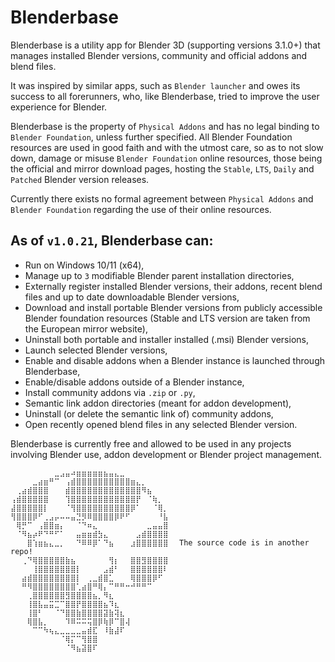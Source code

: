 # Blenderbase

Blenderbase is a utility app for Blender 3D (supporting versions 3.1.0+) that manages installed Blender versions, community and official addons and blend files.

It was inspired by similar apps, such as `Blender launcher` and owes its success to all forerunners, who, like Blenderbase, tried to improve the user experience for Blender.

Blenderbase is the property of `Physical Addons` and has no legal binding to `Blender Foundation`, unless further specified. All Blender Foundation resources are used in good faith and with the utmost care, so as to not slow down, damage or misuse `Blender Foundation` online resources, those being the official and mirror download pages, hosting the `Stable`, `LTS`, `Daily` and `Patched` Blender version releases. 

Currently there exists no formal agreement between `Physical Addons` and `Blender Foundation` regarding the use of their online resources.

## As of `v1.0.21`, Blenderbase can:
- Run on Windows 10/11 (x64),
- Manage up to `3` modifiable Blender parent installation directories,
- Externally register installed Blender versions, their addons, recent blend files and up to date downloadable Blender versions,
- Download and install portable Blender versions from publicly accessible Blender foundation resources (Stable and LTS version are taken from the European mirror website),
- Uninstall both portable and installer installed (.msi) Blender versions,
- Launch selected Blender versions, 
- Enable and disable addons when a Blender instance is launched through Blenderbase,
- Enable/disable addons outside of a Blender instance,
- Install community addons via `.zip` or `.py`,
- Semantic link addon directories (meant for addon development),
- Uninstall (or delete the semantic link of) community addons,
- Open recently opened blend files in any selected Blender version.

Blenderbase is currently free and allowed to be used in any projects involving Blender use, addon development or Blender project management.

```
⠀⠀⠀⠀⠀⠀⠀⠀⣀⣠⣤⠴⣶⣶⣶⣶⣶⣦⣤⣄⣀⠀⠀⠀⠀⠀⠀⠀⠀⠀⠀
⠀⠀⠀⠀⣀⣴⣶⠛⠉⠀⢠⣾⣿⣿⣿⣿⣿⣿⣿⣿⣿⣿⣶⣄⡀⠀⠀⠀⠀⠀⠀
⠀⢀⣴⣾⣿⣿⣿⠀⠀⠀⣾⣿⣿⣿⣿⣿⣿⣿⣿⣿⣿⣿⣿⣿⠻⣦⠀⠀⠀⠀⠀
⢠⣾⣿⣿⣿⣿⣿⠀⠀⠀⢹⣿⣿⣿⣿⣿⣿⣿⣿⣿⣿⣿⣿⡟⠀⠈⢷⡀⠀⠀⠀
⣼⣿⣿⣿⣿⣿⡇⠀⠀⠀⠈⢻⣿⣿⣿⣿⣿⣿⣿⣿⣿⣿⡿⠁⠀⠀⠈⢿⡀⠀⠀
⢻⣿⣿⣿⡿⠋⢀⣠⡤⠤⠤⣤⣙⡻⠿⣿⣿⣿⣿⡿⠟⠋⠀⠀⠀⠀⠀⠘⣧⠀⠀
⠀⢿⡛⠉⠀⢠⣿⣿⣶⡄⠀⠀⠈⠙⠶⣄⠀⠀⠀⠀⠀⠀⠀⠀⠀⣀⣤⣤⣿⠀⠀
⠀⠈⠻⣦⡴⠟⠙⠛⠋⠁⠀⠀⣤⣶⣶⣾⣳⣄⠀⠀⠀⠀⠀⣠⣾⣿⣿⣿⣿⠀⠀
⠀⠀⠀⣿⢱⣶⣦⣄⣀⡀⠀⠀⠙⠿⠿⡿⠁⠙⣦⠀⠀⠀⣰⣿⣿⣿⣿⣿⣿⠀⠀The source code is in another repo!
⠀⠀⢀⠙⢿⣿⣿⣿⣿⣿⣷⣦⠀⠀⠀⠀⠀⠀⢻⡆⠀⠀⣿⣿⣻⣿⣿⣿⣿⠀⠀
⠀⠀⠀⠀⢸⣿⣿⣿⣿⣿⣿⣿⡇⠀⠀⠀⠀⣠⣾⠃⠀⠀⣿⣿⣿⣿⣿⣿⠇⠀⠀
⠀⠀⣴⣾⣿⣿⣿⣿⣿⣿⣿⣿⡇⠀⢀⣀⣾⣿⣁⠀⠀⠀⢿⣿⣿⣿⡿⠋⠀⠀⠀
⠀⠀⠛⠻⣿⣿⣿⣿⣿⣿⣿⣿⢁⣴⣿⠛⢿⡄⠉⠛⠛⠒⠚⠛⠛⠉⠀⠀⠀⠀⠀
⠀⠀⠀⢀⣿⣿⣿⣿⣿⣿⣻⣿⣿⣿⣿⣦⡀⠻⣆⠀⠀⠀⠀⠀⠀⠀⠀⠀⠀⠀⠀
⠀⠀⠀⢸⣿⣧⣤⣭⣉⠉⣿⣿⡟⣿⣿⣿⣿⣦⠹⣆⠀⠀⠀⠀⠀
⠀⠀⠀⢸⣿⠃⠀⠀⠈⠙⣿⣿⣷⣿⣿⣿⣿⣽⣷⢽⣆⠀
⠀⠀⠀⢿⣿⣧⡀⠀⠀⠀⠹⠿⠭⠭⢭⣿⡿⢷⡿⠉⣿⢼⠀⠀⠀
⠀⠀⠀⠀⠉⠉⠳⢦⣄⣀⣀⣀⣀⣤⣾⣏⠀⠸⣷⣼⠏⠀⠀⠀⠀⠀⠀
⠀⠀⠀⠀⠀⠀⠀⠀⠀⠈⢿⡍⠉⢻⣿⣿⠀⠀⠀⠀⠀⠀⠀⠀⠀⠀⠀⠀⠀⠀⠀
⠀⠀⠀⠀⠀⠀⠀⠀⠀⠀⠈⠻⣦⣽⣿⠏⠀⠀⠀⠀⠀⠀⠀⠀⠀⠀⠀⠀⠀⠀⠀⠀⠀⠀⠀⠀⠀⠀⠀⠀⠀⠀⠀⠀⠀⠀⠀
```
